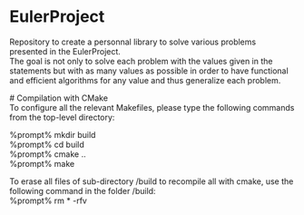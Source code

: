 # EulerProject  
Repository to create a personnal library to solve various problems presented in the EulerProject.  
The goal is not only to solve each problem with the values given in the statements but with as many values as possible in order to have functional and efficient algorithms for any value and thus generalize each problem.

# Compilation with CMake  
To configure all the relevant Makefiles, please type the following commands from the top-level directory:

%prompt% mkdir build  
%prompt% cd build  
%prompt% cmake  ..  
%prompt% make  

To erase all files of sub-directory /build to recompile all with cmake, use the following command in the folder /build:  
%prompt% rm * -rfv